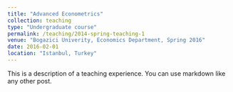 ```yaml
---
title: "Advanced Econometrics"
collection: teaching
type: "Undergraduate course"
permalink: /teaching/2014-spring-teaching-1
venue: "Bogazici Univerity, Economics Department, Spring 2016"
date: 2016-02-01
location: "Istanbul, Turkey"
---
```


This is a description of a teaching experience. You can use markdown like any other post.

